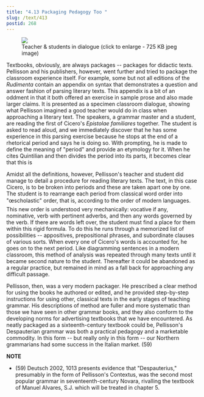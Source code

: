 ```yaml
---
title: "4.13 Packaging Pedagogy Too "
slug: /text/413
postid: 268
---
```

<p style="text-align: center;">

<figure class="mkdn-figure">
    <div onClick="createLightbox('/images_full/4.00_Chapter_Four/HFS_087.01.jpg')" data="/images_full/0.00_Introduction/Wing-ZP-535.D175Negrotitle.jpg" class="mkdn-image-link" id="lbimage">
    <img class="mkdn-image" src="/images_full/4.00_Chapter_Four/HFS_087.01.jpg" />
    <figcaption class="mkdn-figcaption">Teacher &amp; students in dialogue (click to enlarge - 725 KB jpeg image)</figcaption>
    </div>
</figure>

Textbooks, obviously, are always packages -- packages for didactic texts. Pellisson and his publishers, however, went further and tried to package the classroom experience itself. For example, some but not all editions of the *Rudimenta* contain an appendix on syntax that demonstrates a question and answer fashion of parsing literary texts. This appendix is a bit of an oddment in that it both offered an exercise in sample prose and also made larger claims. It is presented as a specimen classroom dialogue, showing what Pellisson imagined a good teacher would do in class when approaching a literary text. The speakers, a grammar master and a student, are reading the first of Cicero's *Epistolae familiares* together. The student is asked to read aloud, and we immediately discover that he has some experience in this parsing exercise because he stops at the end of a rhetorical period and says he is doing so. With prompting, he is made to define the meaning of "period" and provide an etymology for it. When he cites Quintilian and then divides the period into its parts, it becomes clear that this is 

Amidst all the definitions, however, Pellisson's teacher and student did manage to detail a procedure for reading literary texts. The text, in this case Cicero, is to be broken into periods and these are taken apart one by one. The student is to rearrange each period from classical word order into "œscholastic" order, that is, according to the order of modern languages. This new order is understood very mechanically: vocative if any, nominative, verb with pertinent adverbs, and then any words governed by the verb. If there are words left over, the student must find a place for them within this rigid formula. To do this he runs through a memorized list of possibilities -- appositives, prepositional phrases, and subordinate clauses of various sorts. When every one of Cicero's words is accounted for, he goes on to the next period. Like diagramming sentences in a modern classroom, this method of analysis was repeated through many texts until it became second nature to the student. Thereafter it could be abandoned as a regular practice, but remained in mind as a fall back for approaching any difficult passage.

Pellisson, then, was a very modern packager. He prescribed a clear method for using the books he authored or edited, and he provided step-by-step instructions for using other, classical texts in the early stages of teaching grammar. His descriptions of method are fuller and more systematic than those we have seen in other grammar books, and they also conform to the developing norms for advertising textbooks that we have encountered. As neatly packaged as a sixteenth-century textbook could be, Pellisson's Despauterian grammar was both a practical pedagogy and a marketable commodity. In this form -- but really only in this form -- our Northern grammarians had some success in the Italian market. (59)

**NOTE**
* (59) Deutsch 2002, 1013 presents evidence that "Despauterius," presumably in the form of Pellisson's Contextus, was the second most popular grammar in seventeenth-century Novara, rivalling the textbook of Manuel Alvares, S.J. which will be treated in chapter 5.
